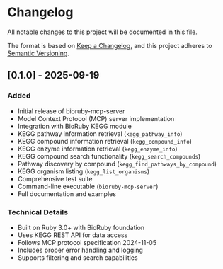 # Changelog

All notable changes to this project will be documented in this file.

The format is based on [Keep a Changelog](https://keepachangelog.com/en/1.0.0/),
and this project adheres to [Semantic Versioning](https://semver.org/spec/v2.0.0.html).

## [0.1.0] - 2025-09-19

### Added
- Initial release of bioruby-mcp-server
- Model Context Protocol (MCP) server implementation
- Integration with BioRuby KEGG module
- KEGG pathway information retrieval (`kegg_pathway_info`)
- KEGG compound information retrieval (`kegg_compound_info`)
- KEGG enzyme information retrieval (`kegg_enzyme_info`)
- KEGG compound search functionality (`kegg_search_compounds`)
- Pathway discovery by compound (`kegg_find_pathways_by_compound`)
- KEGG organism listing (`kegg_list_organisms`)
- Comprehensive test suite
- Command-line executable (`bioruby-mcp-server`)
- Full documentation and examples

### Technical Details
- Built on Ruby 3.0+ with BioRuby foundation
- Uses KEGG REST API for data access
- Follows MCP protocol specification 2024-11-05
- Includes proper error handling and logging
- Supports filtering and search capabilities